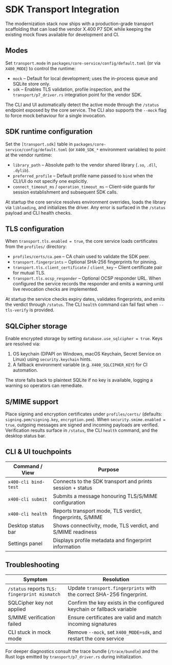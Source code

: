 # SDK Transport Integration

The modernization stack now ships with a production-grade transport scaffolding that can load the vendor X.400 P7 SDK while keeping the existing mock flows available for development and CI.

## Modes

Set `transport.mode` in `packages/core-service/config/default.toml` (or via `X400_MODE`) to control the runtime:

- `mock` – Default for local development; uses the in-process queue and SQLite store only.
- `sdk` – Enables TLS validation, profile inspection, and the `transport/p7_driver.rs` integration point for the vendor SDK.

The CLI and UI automatically detect the active mode through the `/status` endpoint exposed by the core service. The CLI also supports the `--mock` flag to force mock behaviour for a single invocation.

## SDK runtime configuration

Set the `[transport.sdk]` table in `packages/core-service/config/default.toml` (or `X400_SDK_*` environment variables) to point at the vendor runtime:

- `library_path` – Absolute path to the vendor shared library (`.so`, `.dll`, `.dylib`).
- `preferred_profile` – Default profile name passed to `bind` when the CLI/UI do not specify one explicitly.
- `connect_timeout_ms` / `operation_timeout_ms` – Client-side guards for session establishment and subsequent SDK calls.

At startup the core service resolves environment overrides, loads the library via `libloading`, and initializes the driver. Any error is surfaced in the `/status` payload and CLI health checks.

## TLS configuration

When `transport.tls.enabled = true`, the core service loads certificates from the `profiles/` directory:

- `profiles/certs/ca.pem` – CA chain used to validate the SDK peer.
- `transport.fingerprints` – Optional SHA-256 fingerprints for pinning.
- `transport.tls.client_certificate` / `client_key` – Client certificate pair for mutual TLS.
- `transport.tls.ocsp_responder` – Optional OCSP responder URL. When configured the service records the responder and emits a warning until live revocation checks are implemented.

At startup the service checks expiry dates, validates fingerprints, and emits the verdict through `/status`. The CLI `health` command can fail fast when `--tls-verify` is provided.

## SQLCipher storage

Enable encrypted storage by setting `database.use_sqlcipher = true`. Keys are resolved via:

1. OS keychain (DPAPI on Windows, macOS Keychain, Secret Service on Linux) using `security.keychain` hints.
2. A fallback environment variable (e.g. `X400_SQLCIPHER_KEY`) for CI automation.

The store falls back to plaintext SQLite if no key is available, logging a warning so operators can remediate.

## S/MIME support

Place signing and encryption certificates under `profiles/certs/` (defaults: `signing.pem/signing.key`, `encryption.pem`). When `security.smime.enabled = true`, outgoing messages are signed and incoming payloads are verified. Verification results surface in `/status`, the CLI `health` command, and the desktop status bar.

## CLI & UI touchpoints

| Command / View       | Purpose                                                     |
| -------------------- | ----------------------------------------------------------- |
| `x400-cli bind-test` | Connects to the SDK transport and prints session + status   |
| `x400-cli submit`    | Submits a message honouring TLS/S/MIME configuration        |
| `x400-cli health`    | Reports transport mode, TLS verdict, fingerprints, S/MIME   |
| Desktop status bar   | Shows connectivity, mode, TLS verdict, and S/MIME readiness |
| Settings panel       | Displays profile metadata and fingerprint information       |

## Troubleshooting

| Symptom                                       | Resolution                                                             |
| --------------------------------------------- | ---------------------------------------------------------------------- |
| `/status` reports `TLS: fingerprint mismatch` | Update `transport.fingerprints` with the correct SHA-256 fingerprint.  |
| SQLCipher key not applied                     | Confirm the key exists in the configured keychain or fallback variable |
| S/MIME verification failed                    | Ensure certificates are valid and match incoming signatures            |
| CLI stuck in mock mode                        | Remove `--mock`, set `X400_MODE=sdk`, and restart the core service     |

For deeper diagnostics consult the trace bundle (`/trace/bundle`) and the Rust logs emitted by `transport/p7_driver.rs` during initialization.
